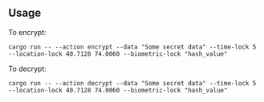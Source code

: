 ## Usage
To encrypt:
```
cargo run -- --action encrypt --data "Some secret data" --time-lock 5 --location-lock 40.7128 74.0060 --biometric-lock "hash_value"
```

To decrypt:
```
cargo run -- --action decrypt --data "Some secret data" --time-lock 5 --location-lock 40.7128 74.0060 --biometric-lock "hash_value"

```